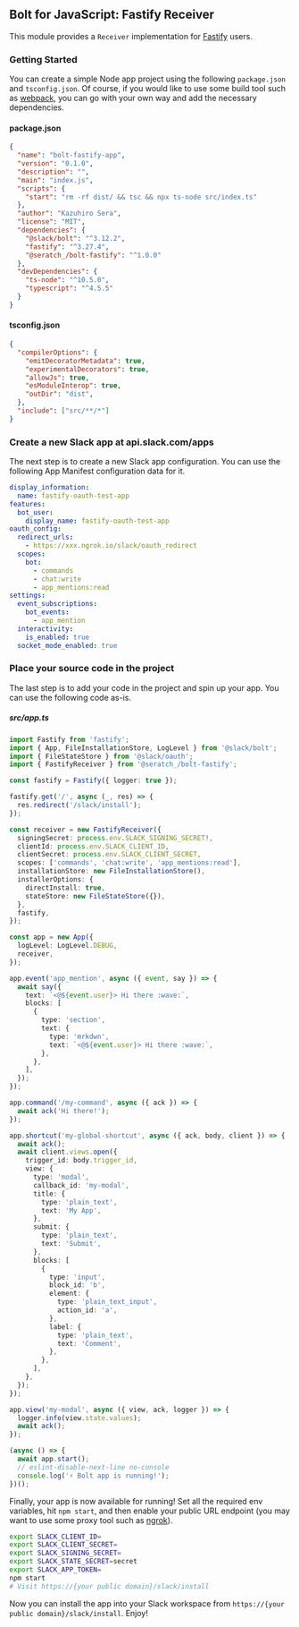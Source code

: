 ## Bolt for JavaScript: Fastify Receiver

This module provides a `Receiver` implementation for [Fastify](https://www.fastify.io/) users.

### Getting Started

You can create a simple Node app project using the following `package.json` and `tsconfig.json`. Of course, if you would like to use some build tool such as [webpack](https://webpack.js.org/), you can go with your own way and add the necessary dependencies.

#### package.json

```json
{
  "name": "bolt-fastify-app",
  "version": "0.1.0",
  "description": "",
  "main": "index.js",
  "scripts": {
    "start": "rm -rf dist/ && tsc && npx ts-node src/index.ts"
  },
  "author": "Kazuhiro Sera",
  "license": "MIT",
  "dependencies": {
    "@slack/bolt": "^3.12.2",
    "fastify": "^3.27.4",
    "@seratch_/bolt-fastify": "^1.0.0"
  },
  "devDependencies": {
    "ts-node": "^10.5.0",
    "typescript": "^4.5.5"
  }
}
```

#### tsconfig.json

```json
{
  "compilerOptions": {
    "emitDecoratorMetadata": true,
    "experimentalDecorators": true,
    "allowJs": true,
    "esModuleInterop": true,
    "outDir": "dist",
  },
  "include": ["src/**/*"]
}
```

### Create a new Slack app at api.slack.com/apps

The next step is to create a new Slack app configuration. You can use the following App Manifest configuration data for it.

```yaml
display_information:
  name: fastify-oauth-test-app
features:
  bot_user:
    display_name: fastify-oauth-test-app
oauth_config:
  redirect_urls:
    - https://xxx.ngrok.io/slack/oauth_redirect
  scopes:
    bot:
      - commands
      - chat:write
      - app_mentions:read
settings:
  event_subscriptions:
    bot_events:
      - app_mention
  interactivity:
    is_enabled: true
  socket_mode_enabled: true
```

### Place your source code in the project

The last step is to add your code in the project and spin up your app. You can use the following code as-is.

##### src/app.ts

```typescript
import Fastify from 'fastify';
import { App, FileInstallationStore, LogLevel } from '@slack/bolt';
import { FileStateStore } from '@slack/oauth';
import { FastifyReceiver } from '@seratch_/bolt-fastify';

const fastify = Fastify({ logger: true });

fastify.get('/', async (_, res) => {
  res.redirect('/slack/install');
});

const receiver = new FastifyReceiver({
  signingSecret: process.env.SLACK_SIGNING_SECRET!,
  clientId: process.env.SLACK_CLIENT_ID,
  clientSecret: process.env.SLACK_CLIENT_SECRET,
  scopes: ['commands', 'chat:write', 'app_mentions:read'],
  installationStore: new FileInstallationStore(),
  installerOptions: {
    directInstall: true,
    stateStore: new FileStateStore({}),
  },
  fastify,
});

const app = new App({
  logLevel: LogLevel.DEBUG,
  receiver,
});

app.event('app_mention', async ({ event, say }) => {
  await say({
    text: `<@${event.user}> Hi there :wave:`,
    blocks: [
      {
        type: 'section',
        text: {
          type: 'mrkdwn',
          text: `<@${event.user}> Hi there :wave:`,
        },
      },
    ],
  });
});

app.command('/my-command', async ({ ack }) => {
  await ack('Hi there!');
});

app.shortcut('my-global-shortcut', async ({ ack, body, client }) => {
  await ack();
  await client.views.open({
    trigger_id: body.trigger_id,
    view: {
      type: 'modal',
      callback_id: 'my-modal',
      title: {
        type: 'plain_text',
        text: 'My App',
      },
      submit: {
        type: 'plain_text',
        text: 'Submit',
      },
      blocks: [
        {
          type: 'input',
          block_id: 'b',
          element: {
            type: 'plain_text_input',
            action_id: 'a',
          },
          label: {
            type: 'plain_text',
            text: 'Comment',
          },
        },
      ],
    },
  });
});

app.view('my-modal', async ({ view, ack, logger }) => {
  logger.info(view.state.values);
  await ack();
});

(async () => {
  await app.start();
  // eslint-disable-next-line no-console
  console.log('⚡️ Bolt app is running!');
})();
```

Finally, your app is now available for running! Set all the required env variables, hit `npm start`, and then enable your public URL endpoint (you may want to use some proxy tool such as [ngrok](https://ngrok.com/)).

```bash
export SLACK_CLIENT_ID=
export SLACK_CLIENT_SECRET=
export SLACK_SIGNING_SECRET=
export SLACK_STATE_SECRET=secret
export SLACK_APP_TOKEN=
npm start
# Visit https://{your public domain}/slack/install
```

Now you can install the app into your Slack workspace from `https://{your public domain}/slack/install`. Enjoy!
